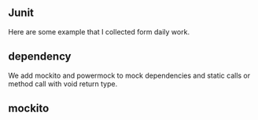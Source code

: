 ## Junit
Here are some example that I collected form daily work.
## dependency
We add mockito and powermock to mock dependencies and static calls or method call with void return type.
## mockito
